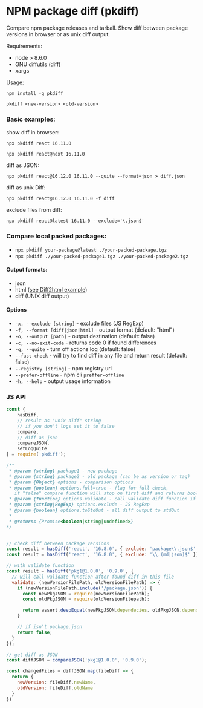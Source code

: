 # NPM package diff (pkdiff)
Compare npm package releases and tarball.
Show diff between package versions in browser or as unix diff output.

Requirements:
- node > 8.6.0
- GNU diffutils (diff)
- xargs

Usage:

`npm install -g pkdiff`

`pkdiff <new-version> <old-version>`

### Basic examples:

show diff in browser:

`npx pkdiff react 16.11.0`

`npx pkdiff react@next 16.11.0`

diff as JSON:

`npx pkdiff react@16.12.0 16.11.0 --quite --format=json > diff.json`

diff as unix Diff:

`npx pkdiff react@16.12.0 16.11.0 -f diff`

exclude files from diff:

`npx pkdiff react@latest 16.11.0 --exclude='\.json$'`

### Compare local packed packages:

-   `npx pkdiff your-package@latest ./your-packed-package.tgz`
-   `npx pkdiff ./your-packed-package1.tgz ./your-packed-package2.tgz`

#### Output formats:

-   json
-   html ([see Diff2html example](https://github.com/rtfpessoa/diff2html#online-example))
-   diff (UNIX diff output)

#### Options

-   `-x, --exclude [string]` - exclude files (JS RegExp)
-   `-f, --format [diff|json|html]` - output format (default: "html")
-   `-o, --output [path]` - output destination (default: false)
-   `-c, --no-exit-code` - returns code 0 if found differences
-   `-q, --quite` - turn off actions log (default: false)
-   `--fast-check` - will try to find diff in any file and return result (default: false)
-   `--registry [string]` - npm registry url
-   `--prefer-offline` - npm cli `preffer-offline`
-   `-h, --help` - output usage information


### JS API
```js
const {
    hasDiff,
    // result as "unix diff" string
    // if you don't logs set it to false
    compare,
    // diff as json
    compareJSON,
    setLogQuite
} = require('pkdiff');

/**
 * @param {string} package1 - new package
 * @param {string} package2 - old package (can be as version or tag)
 * @param {Object} options - comparison options
 * @param {boolean} options.full=true - flag for full check,
   if "false" compare function will stop on first diff and returns boolean (package equals: true or has diff: false)
 * @param {function} options.validate - call validate diff function if found diff
 * @param {string|RegExp} options.exclude - JS RegExp
 * @param {boolean} options.toStdOut - all diff output to stdOut
 *
 * @returns {Promise<boolean|string|undefined>}
*/


// check diff between package versions
const result = hasDiff('react', '16.8.0', { exclude: 'package\\.json$' });
const result = hasDiff('react', '16.8.0', { exclude: '\\.(md|json)$' });

// with validate function
const result = hasDiff('pkg1@1.0.0', '0.9.0', {
  // will call validate function after found diff in this file
  validate: (newVersionFilePath, oldVersionFilePath) => {
    if (newVersionFilePath.include('/package.json')) {
      const newPkgJSON = require(newVersionFilePath);
      const oldPkgJSON = require(oldVersionFilepath);

      return assert.deepEqual(newPkgJSON.dependecies, oldPkgJSON.dependecies);
    }

    // if isn't package.json
    return false;
  }
});

// get diff as JSON
const diffJSON = compareJSON('pkg1@1.0.0', '0.9.0');

const changedFiles = diffJSON.map(fileDiff => {
  return {
    newVersion: fileDiff.newName,
    oldVersion: fileDiff.oldName
  }
})

```
